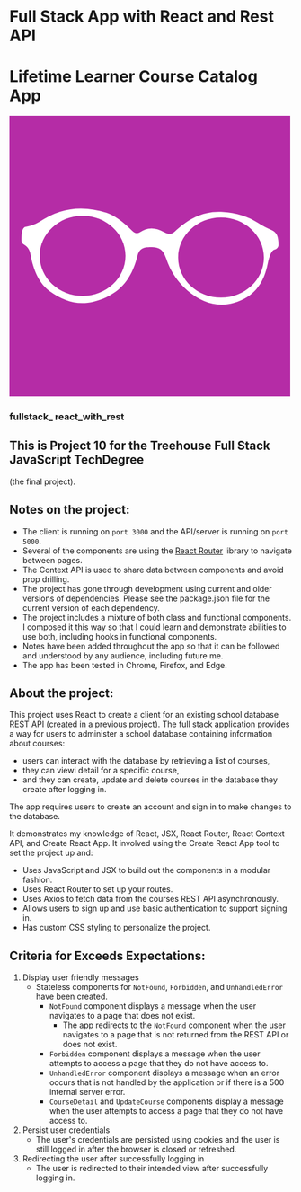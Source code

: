 # Full Stack App with React and Rest API
# Lifetime Learner Course Catalog App

![glasses](client/src/components/glasses.png)
### fullstack_ react_with_rest

## This is Project 10 for the Treehouse Full Stack JavaScript TechDegree
(the final project).

## Notes on the project:
* The client is running on `port 3000` and the API/server is running on `port 5000`.
* Several of the components are using the [React Router](https://reacttraining.com/react-router/web/guides/quick-start) library to navigate between pages.
* The Context API is used to share data between components and avoid prop drilling.
* The project has gone through development using current and older versions of dependencies.  Please see the package.json file for the current version of each dependency.
* The project includes a mixture of both class and functional components.  I composed it this way so that I could learn and demonstrate abilities to use both, including hooks in functional components.
* Notes have been added throughout the app so that it can be followed and understood by any audience, including future me.
* The app has been tested in Chrome, Firefox, and Edge.

## About the project:

This project uses React to create a client for an existing school database REST API (created in a previous project). The full stack application provides a way for users to administer a school database containing information about courses: 
- users can interact with the database by retrieving a list of courses, 
- they can viewi detail for a specific course, 
- and they can create, update and delete courses in the database they create after logging in.

The app requires users to create an account and sign in to make changes to the database. 

It demonstrates my knowledge of React, JSX, React Router, React Context API, and Create React App.
It involved using the Create React App tool to set the project up and:

- Uses JavaScript and JSX to build out the components in a modular fashion.
- Uses React Router to set up your routes.
- Uses Axios to fetch data from the courses REST API asynchronously.
- Allows users to sign up and use basic authentication to support signing in.
- Has custom CSS styling to personalize the project.


## Criteria for Exceeds Expectations:

1.  Display user friendly messages
    - Stateless components for `NotFound`, `Forbidden`, and `UnhandledError` have been created.
        - `NotFound` component displays a message when the user navigates to a page that does not exist.
            - The app redirects to the `NotFound` component when the user navigates to a page that is not returned from the REST API or does not exist.
        - `Forbidden` component displays a message when the user attempts to access a page that they do not have access to.
        - `UnhandledError` component displays a message when an error occurs that is not handled by the application or if there is a 500 internal server error.
        - `CourseDetail` and `UpdateCourse` components display a message when the user attempts to access a page that they do not have access to.
2. Persist user credentials
    - The user's credentials are persisted using cookies and the user is still logged in after the browser is closed or refreshed.
3.  Redirecting the user after successfully logging in
    - The user is redirected to their intended view after successfully logging in.
